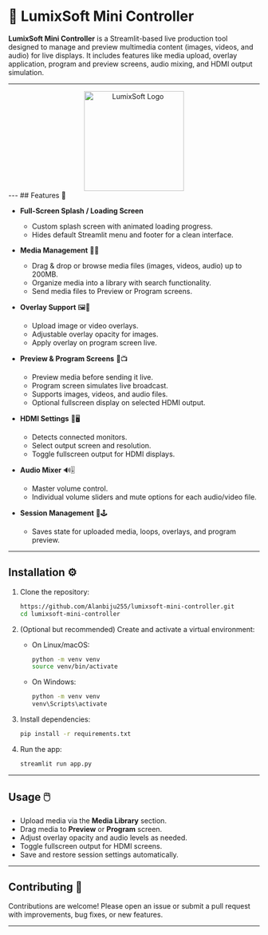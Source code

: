 # 🎥 LumixSoft Mini Controller

**LumixSoft Mini Controller** is a Streamlit-based live production tool designed to manage and preview multimedia content (images, videos, and audio) for live displays. It includes features like media upload, overlay application, program and preview screens, audio mixing, and HDMI output simulation.

---
<div align="center">
<img src="https://image2url.com/images/1756717695689-48bc2a02-31cb-430f-8314-a59fafa4e347.png" alt="LumixSoft Logo" width="200"/>
</div>
---
## Features 🌟

- **Full-Screen Splash / Loading Screen**  
  - Custom splash screen with animated loading progress.  
  - Hides default Streamlit menu and footer for a clean interface.

- **Media Management** 📂🎶  
  - Drag & drop or browse media files (images, videos, audio) up to 200MB.  
  - Organize media into a library with search functionality.  
  - Send media files to Preview or Program screens.

- **Overlay Support** 🖼️🎥  
  - Upload image or video overlays.  
  - Adjustable overlay opacity for images.  
  - Apply overlay on program screen live.

- **Preview & Program Screens** 👀📺  
  - Preview media before sending it live.  
  - Program screen simulates live broadcast.  
  - Supports images, videos, and audio files.  
  - Optional fullscreen display on selected HDMI output.

- **HDMI Settings** 🔌🖥️  
  - Detects connected monitors.  
  - Select output screen and resolution.  
  - Toggle fullscreen output for HDMI displays.

- **Audio Mixer** 🔊🎚️  
  - Master volume control.  
  - Individual volume sliders and mute options for each audio/video file.

- **Session Management** 💾🕹️  
  - Saves state for uploaded media, loops, overlays, and program preview.

---

## Installation ⚙️

1. Clone the repository:

    ```bash
    https://github.com/Alanbiju255/lumixsoft-mini-controller.git
    cd lumixsoft-mini-controller
    ```

2. (Optional but recommended) Create and activate a virtual environment:

    - On Linux/macOS:

      ```bash
      python -m venv venv
      source venv/bin/activate
      ```

    - On Windows:

      ```bash
      python -m venv venv
      venv\Scripts\activate
      ```

3. Install dependencies:

    ```bash
    pip install -r requirements.txt
    ```

4. Run the app:

    ```bash
    streamlit run app.py
    ```

---

## Usage 🖱️

- Upload media via the **Media Library** section.  
- Drag media to **Preview** or **Program** screen.  
- Adjust overlay opacity and audio levels as needed.  
- Toggle fullscreen output for HDMI screens.  
- Save and restore session settings automatically.

---

## Contributing 🤝

Contributions are welcome! Please open an issue or submit a pull request with improvements, bug fixes, or new features.

---
